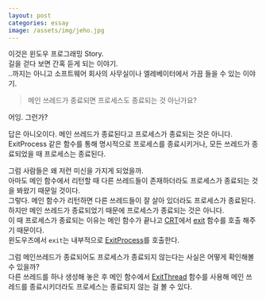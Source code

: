 ```yaml
---
layout: post
categories: essay
image: /assets/img/jeho.jpg
---
```

이것은 윈도우 프로그래밍 Story.  
길을 걷다 보면 간혹 듣게 되는 이야기.   
..까지는 아니고 소프트웨어 회사의 사무실이나 엘레베이터에서 가끔 들을 수 있는 이야기.

> 메인 쓰레드가 종료되면 프로세스도 종료되는 것 아닌가요?

어잉. 그런가?

답은 아니오이다. 메인 쓰레드가 종료된다고 프로세스가 종료되는 것은 아니다.  
ExitProcess 같은 함수를 통해 명시적으로 프로세스를 종료시키거나, 모든 쓰레드가 종료되었을 때 프로세스는 종료된다.

그럼 사람들은 왜 저런 미신을 가지게 되었을까.  
아마도 메인 함수에서 리턴할 때 다른 쓰레드들이 존재하더라도 프로세스가 종료되는 것을 봐왔기 때문일 것이다.  
그렇다. 메인 함수가 리턴하면 다른 쓰레드들이 잘 살아 있더라도 프로세스가 종료된다.  
하지만 메인 쓰레드가 종료되었기 때문에 프로세스가 종료되는 것은 아니다.  
이 때 프로세스가 종료되는 이유는 메인 함수가 끝나고 [CRT](https://docs.microsoft.com/en-us/cpp/c-runtime-library/c-run-time-library-reference?view=msvc-160)에서 [exit](https://docs.microsoft.com/en-us/cpp/c-runtime-library/reference/exit-exit-exit?view=msvc-160) 함수를 호출 해주기 때문이다.  
윈도우즈에서 `exit`는 내부적으로 [ExitProcess](https://docs.microsoft.com/en-us/windows/win32/api/processthreadsapi/nf-processthreadsapi-exitprocess)를 호출한다.

그럼 메인쓰레드가 종료되어도 프로세스가 종료되지 않는다는 사실은 어떻게 확인해볼 수 있을까?  
다른 쓰레드를 하나 생성해 놓은 후 메인 함수에서 [ExitThread](https://docs.microsoft.com/en-us/windows/win32/api/processthreadsapi/nf-processthreadsapi-exitthread) 함수를 사용해 메인 쓰레드를 종료시키더라도 프로세스는 종료되지 않는 걸 볼 수 있다.


